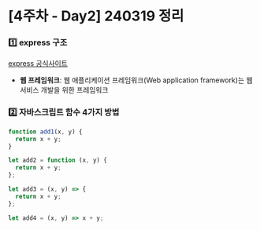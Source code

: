 # [4주차 - Day2] 240319 정리

### 1️⃣ express 구조

[express 공식사이트](expressjs.com) <br>

- **웹 프레임워크**: 웹 애플리케이션 프레임워크(Web application framework)는 웹 서비스 개발을 위한 프레임워크

### 2️⃣ 자바스크립트 함수 4가지 방법

```javascript
function add1(x, y) {
  return x + y;
}

let add2 = function (x, y) {
  return x + y;
};

let add3 = (x, y) => {
  return x + y;
};

let add4 = (x, y) => x + y;
```
